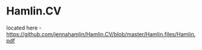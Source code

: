 # Hamlin.CV

located here - 
https://github.com/jennahamlin/Hamlin.CV/blob/master/Hamlin.files/Hamlin.pdf
